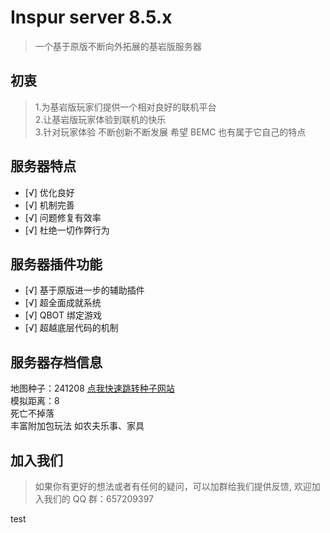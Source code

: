 # Inspur server 8.5.x

> 一个基于原版不断向外拓展的基岩版服务器

## 初衷

> 1.为基岩版玩家们提供一个相对良好的联机平台<br>2.让基岩版玩家体验到联机的快乐<br>3.针对玩家体验 不断创新不断发展 希望 BEMC 也有属于它自己的特点

## 服务器特点

- [√] 优化良好
- [√] 机制完善
- [√] 问题修复有效率
- [√] 杜绝一切作弊行为

## 服务器插件功能

- [√] 基于原版进一步的辅助插件
- [√] 超全面成就系统
- [√] QBOT 绑定游戏
- [√] 超越底层代码的机制

## 服务器存档信息

地图种子：241208
[点我快速跳转种子网站](https://www.chunkbase.com/apps/seed-map#seed=241208&platform=bedrock_1_21_60&dimension=overworld&x=0&z=0&zoom=0.5)
<br/>
模拟距离：8
<br/>
死亡不掉落
<br/>
丰富附加包玩法 如农夫乐事、家具

## 加入我们

> 如果你有更好的想法或者有任何的疑问，可以加群给我们提供反馈, 欢迎加入我们的 QQ 群：657209397

test
